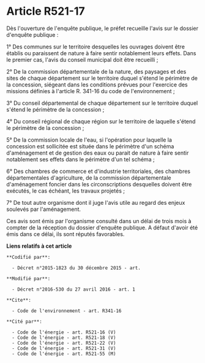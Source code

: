 # Article R521-17

Dès l'ouverture de l'enquête publique, le préfet recueille l'avis sur le dossier d'enquête publique :

1° Des communes sur le territoire desquelles les ouvrages doivent être établis ou paraissent de nature à faire sentir
notablement leurs effets. Dans le premier cas, l'avis du conseil municipal doit être recueilli ;

2° De la commission départementale de la nature, des paysages et des sites de chaque département sur le territoire duquel
s'étend le périmètre de la concession, siégeant dans les conditions prévues pour l'exercice des missions définies à l'article
R. 341-16 du code de l'environnement ;

3° Du conseil départemental de chaque département sur le territoire duquel s'étend le périmètre de la concession ;

4° Du conseil régional de chaque région sur le territoire de laquelle s'étend le périmètre de la concession ;

5° De la commission locale de l'eau, si l'opération pour laquelle la concession est sollicitée est située dans le périmètre
d'un schéma d'aménagement et de gestion des eaux ou parait de nature à faire sentir notablement ses effets dans le périmètre
d'un tel schéma ;

6° Des chambres de commerce et d'industrie territoriales, des chambres départementales d'agriculture, de la commission
départementale d'aménagement foncier dans les circonscriptions desquelles doivent être exécutés, le cas échéant, les travaux
projetés ;

7° De tout autre organisme dont il juge l'avis utile au regard des enjeux soulevés par l'aménagement.

Ces avis sont émis par l'organisme consulté dans un délai de trois mois à compter de la réception du dossier d'enquête
publique. A défaut d'avoir été émis dans ce délai, ils sont réputés favorables.

**Liens relatifs à cet article**

	**Codifié par**:

	  - Décret n°2015-1823 du 30 décembre 2015 - art.

	**Modifié par**:

	  - Décret n°2016-530 du 27 avril 2016 - art. 1

	**Cite**:

	  - Code de l'environnement - art. R341-16

	**Cité par**:

	  - Code de l'énergie - art. R521-16 (V)
	  - Code de l'énergie - art. R521-18 (V)
	  - Code de l'énergie - art. R521-22 (V)
	  - Code de l'énergie - art. R521-31 (V)
	  - Code de l'énergie - art. R521-55 (M)
